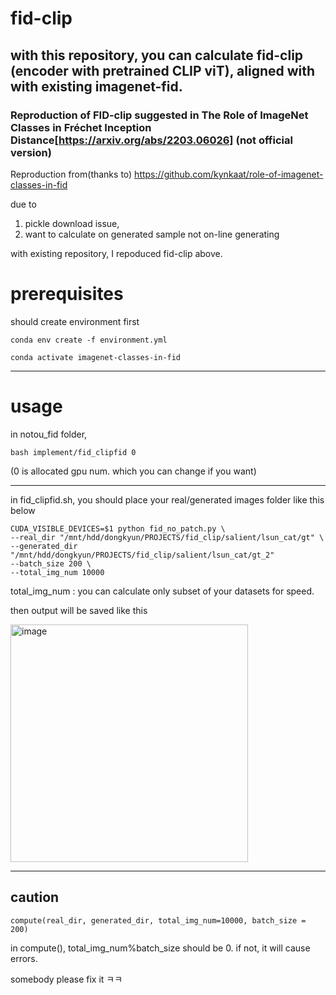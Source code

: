 # fid-clip

## with this repository, you can calculate fid-clip (encoder with pretrained CLIP viT), aligned with with existing imagenet-fid. 


### Reproduction of FID-clip suggested in The Role of ImageNet Classes in Fréchet Inception Distance[https://arxiv.org/abs/2203.06026] (not official version)

Reproduction from(thanks to) https://github.com/kynkaat/role-of-imagenet-classes-in-fid 

due to 
1. pickle download issue,
2. want to calculate on generated sample not on-line generating

with existing repository, I repoduced fid-clip above.

# prerequisites 

should create environment first

`
conda env create -f environment.yml
`

`
conda activate imagenet-classes-in-fid
`

---
# usage

in notou_fid folder, 

`
bash implement/fid_clipfid 0
`


(0 is allocated gpu num. which you can change if you want)

---

in fid_clipfid.sh, you should place your real/generated images folder like this below


```
CUDA_VISIBLE_DEVICES=$1 python fid_no_patch.py \
--real_dir "/mnt/hdd/dongkyun/PROJECTS/fid_clip/salient/lsun_cat/gt" \
--generated_dir "/mnt/hdd/dongkyun/PROJECTS/fid_clip/salient/lsun_cat/gt_2"
--batch_size 200 \
--total_img_num 10000
```

total_img_num : you can calculate only subset of your datasets for speed.

then output will be saved like this 

<img width="380" alt="image" src="https://user-images.githubusercontent.com/45427036/198289542-7b08c74e-c477-41ad-aed0-0124bcf7fd8b.png">


---
## caution 

```
compute(real_dir, generated_dir, total_img_num=10000, batch_size = 200) 
```

in compute(), total_img_num%batch_size should be 0. if not, it will cause errors. 

somebody please fix it ㅋㅋ


